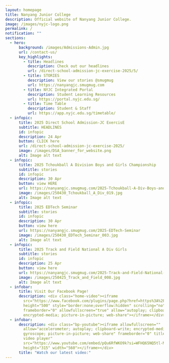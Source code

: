 ```yaml
---
layout: homepage
title: Nanyang Junior College
description: Official website of Nanyang Junior College.
image: /images/nyjc-logo.png
permalink: /
notification: ""
sections:
  - hero:
      background: /images/Admissions-Admin.jpg
      url: /contact-us/
      key_highlights:
        - title: Headlines
          description: Check out our headlines
          url: /direct-school-admission-jc-exercise-2025/5/
        - title: STORIES
          description: View our stories @smugmug
          url: https://nanyangjc.smugmug.com
        - title: NYJC Integrated Portal
          description: Student Learning Resources
          url: https://portal.nyjc.edu.sg/
        - title: Time Table
          description: Student & Staff
          url: https://app.nyjc.edu.sg/timetable/
  - infopic:
      title: 2025 Direct School Admission-JC ExercisE
      subtitle: HEADLINES
      id: infopic
      description: 24 Apr
      button: CLICK here
      url: /direct-school-admission-jc-exercise-2025/
      image: /images/DSA_banner_for_website.png
      alt: Image alt text
  - infopic:
      title: 2025 Tchoukball A Division Boys and Girls Championship
      subtitle: stories
      id: infopic
      description: 30 Apr
      button: view HERE
      url: https://nanyangjc.smugmug.com/2025-Tchoukball-A-Div-Boys-and-Girls
      image: /images/250430_Tchoukball_A_Div_019.jpg
      alt: Image alt text
  - infopic:
      title: 2025 EDTech Seminar
      subtitle: stories
      id: infopic
      description: 30 Apr
      button: view here
      url: https://nanyangjc.smugmug.com/2025-EDTech-Seminar
      image: /images/250430_EDTech_Seminar_003.jpg
      alt: Image alt text
  - infopic:
      title: 2025 Track and Field National A Div Girls
      subtitle: stories
      id: infopic
      description: 25 Apr
      button: view here
      url: https://nanyangjc.smugmug.com/2025-Track-and-Field-National-A-Div-Girls
      image: /images/250425_Track_and_Field_008.jpg
      alt: Image alt text
  - infobar:
      title: Visit Our Facebook Page!
      description: <div class="home-video"><iframe
        src="https://www.facebook.com/plugins/page.php?href=https%3A%2F%2Fwww.facebook.com%2FNanyangjc%2F&tabs=timeline&width=340&height=500&small_header=false&adapt_container_width=true&hide_cover=false&show_facepile=true&appId"
        height="500" style="border:none;overflow:hidden" scrolling="no"
        frameborder="0" allowfullscreen="true" allow="autoplay; clipboard-write;
        encrypted-media; picture-in-picture; web-share"></iframe></div>
  - infobar:
      description: <div class="bp-youtube"><iframe allowfullscreen=""
        allow="accelerometer; autoplay; clipboard-write; encrypted-media;
        gyroscope; picture-in-picture; web-share" frameborder="0" title="YouTube
        video player"
        src="https://www.youtube.com/embed/pQu6RfWKO9k?si=WFHQ65NQ5tl-M84f"
        height="315" width="560"></iframe></div>
      title: "Watch our latest video:"
---
```

